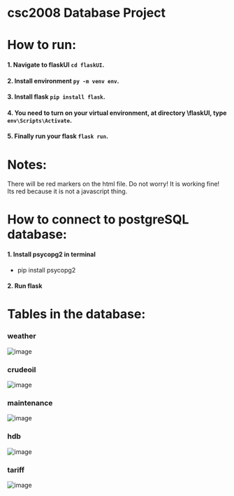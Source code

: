 # csc2008 Database Project

# How to run: 
#### 1. Navigate to flaskUI ```cd flaskUI```.
#### 2. Install environment ```py -m venv env```.
#### 3. Install flask ```pip install flask```.
#### 4. You need to turn on your virtual environment, at directory \flaskUI, type ```env\Scripts\Activate```.
#### 5. Finally run your flask ```flask run```.

# Notes:
There will be red markers on the html file. Do not worry! It is working fine! Its red because it is not a javascript thing.


# How to connect to postgreSQL database:
#### 1. Install psycopg2 in terminal
- pip install psycopg2
#### 2. Run flask

# Tables in the database:
### weather
![image](https://user-images.githubusercontent.com/53167249/161441139-4e2be1c7-4a44-4de2-8c77-a6cad4f97da8.png)
### crudeoil
![image](https://user-images.githubusercontent.com/53167249/161441179-f95f06ec-d564-4e02-80fa-cb8e75ae0219.png)
### maintenance
![image](https://user-images.githubusercontent.com/53167249/161441198-0c36a384-30a0-4db7-872a-70de63ffda6e.png)
### hdb
![image](https://user-images.githubusercontent.com/53167249/161441236-3802edf9-e748-48df-9de7-68e638331b43.png)
### tariff
![image](https://user-images.githubusercontent.com/53167249/161441255-6fde2864-4c5e-4bae-a0ab-e8c304253d05.png)
